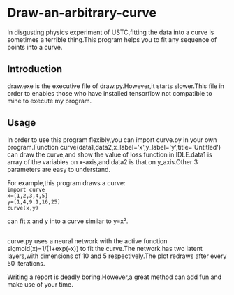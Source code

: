 # Draw-an-arbitrary-curve
In disgusting physics experiment of USTC,fitting the data into a curve is sometimes a terrible thing.This program helps you to fit any sequence of points into a curve.

## Introduction
draw.exe is the executive file of draw.py.However,it starts slower.This file in order to enables those who have installed tensorflow not compatible to mine to execute my program.

## Usage
In order to use this program flexibly,you can import curve.py in your own program.Function curve(data1,data2,x_label='x',y_label='y',title='Untitled') can draw the curve,and show the value of loss function in IDLE.data1 is array of the variables on x-axis,and data2 is that on y_axis.Other 3 parameters are easy to understand.

For example,this program draws a curve:  
`import curve`  
`x=[1,2,3,4,5]`  
`y=[1,4,9.1,16,25]`  
`curve(x,y)`

can fit x and y into a curve similar to y=x².

## 
curve.py uses a neural network with the active function sigmoid(x)=1/(1+exp(-x)) to fit the curve.The network has two latent layers,with dimensions of 10 and 5 respectively.The plot redraws after every 50 iterations.

Writing a report is deadly boring.However,a great method can add fun and make use of your time.

